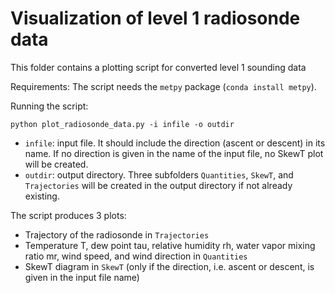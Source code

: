 # Visualization of level 1 radiosonde data

This folder contains a plotting script for converted level 1 sounding data

Requirements: The script needs the `metpy` package (`conda install metpy`).

Running the script:
```
python plot_radiosonde_data.py -i infile -o outdir
```
* `infile`: input file. It should include the direction (ascent or descent) in its name. If no direction is given in the name of the input file, no SkewT plot will be created.
* `outdir`: output directory. Three subfolders `Quantities`, `SkewT`, and `Trajectories` will be created in the output directory if not already existing.

The script produces 3 plots:
 * Trajectory of the radiosonde in `Trajectories`
 * Temperature T, dew point tau, relative humidity rh, water vapor mixing ratio mr, wind speed, and wind direction in `Quantities`
 * SkewT diagram in `SkewT` (only if the direction, i.e. ascent or descent, is given in the input file name)